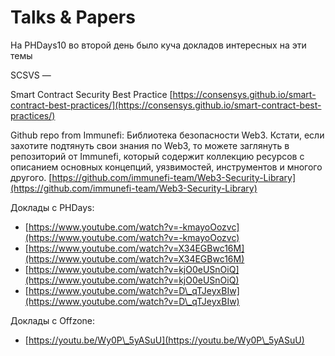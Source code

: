 # Talks & Papers

На PHDays10 во второй день было куча докладов интересных на эти темы

SCSVS —&#x20;

Smart Contract  Security Best Practice [https://consensys.github.io/smart-contract-best-practices/](https://consensys.github.io/smart-contract-best-practices/)

Github repo from Immunefi: Библиотека безопасности Web3. Кстати, если захотите подтянуть свои знания по Web3, то можете заглянуть в репозиторий от Immunefi, который содержит коллекцию ресурсов с описанием основных концепций, уязвимостей, инструментов и многого другого. [https://github.com/immunefi-team/Web3-Security-Library](https://github.com/immunefi-team/Web3-Security-Library)

Доклады с PHDays:

* [https://www.youtube.com/watch?v=-kmayoOozvc](https://www.youtube.com/watch?v=-kmayoOozvc)
* [https://www.youtube.com/watch?v=X34EGBwc16M](https://www.youtube.com/watch?v=X34EGBwc16M)
* [https://www.youtube.com/watch?v=kjO0eUSnOiQ](https://www.youtube.com/watch?v=kjO0eUSnOiQ)
* [https://www.youtube.com/watch?v=D\_qTJeyxBIw](https://www.youtube.com/watch?v=D\_qTJeyxBIw)

Доклады с Offzone:

* [https://youtu.be/Wy0P\_5yASuU](https://youtu.be/Wy0P\_5yASuU)
